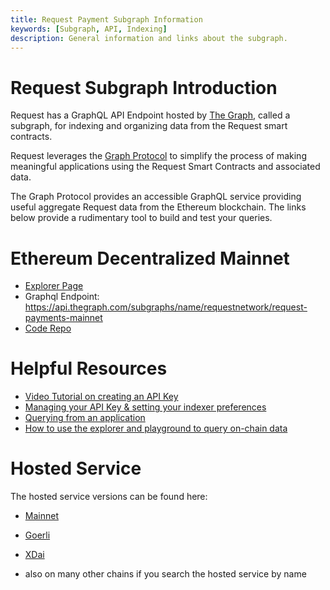 ```yaml
---
title: Request Payment Subgraph Information
keywords: [Subgraph, API, Indexing]
description: General information and links about the subgraph.
---
```


# Request Subgraph Introduction

Request has a GraphQL API Endpoint hosted by [The Graph](https://thegraph.com/docs/about/introduction#what-the-graph-is), called a subgraph, for indexing and organizing data from the Request smart contracts.

Request leverages the [Graph Protocol](https://thegraph.com) to simplify the process of making meaningful applications using the Request Smart Contracts and associated data.

The Graph Protocol provides an accessible GraphQL service providing useful aggregate Request data from the Ethereum blockchain. The links below provide a rudimentary tool to build and test your queries.

# Ethereum Decentralized Mainnet

- [Explorer Page](https://thegraph.com/explorer/subgraphs/4cuRFnNSqAme2pVuBckSVQogQPXR8Wqw72AEC6TShLkc?view=Overview)
- Graphql Endpoint: <https://api.thegraph.com/subgraphs/name/requestnetwork/request-payments-mainnet>
- [Code Repo](https://github.com/RequestNetwork/payments-subgraph)

# Helpful Resources

- [Video Tutorial on creating an API Key](https://www.youtube.com/watch?v=UrfIpm-Vlgs)
- [Managing your API Key & setting your indexer preferences](https://thegraph.com/docs/en/studio/managing-api-keys/)
- [Querying from an application](https://thegraph.com/docs/en/developer/querying-from-your-app/)
- [How to use the explorer and playground to query on-chain data](https://medium.com/@chidubem_/how-to-query-on-chain-data-with-the-graph-f8507488215)

# Hosted Service

The hosted service versions can be found here:

- [Mainnet](https://thegraph.com/hosted-service/subgraph/requestnetwork/request-payments-mainnet)

- [Goerli](https://thegraph.com/hosted-service/subgraph/requestnetwork/request-payments-goerli)

- [XDai](https://thegraph.com/hosted-service/subgraph/requestnetwork/request-payments-xdai)

- also on many other chains if you search the hosted service by name
